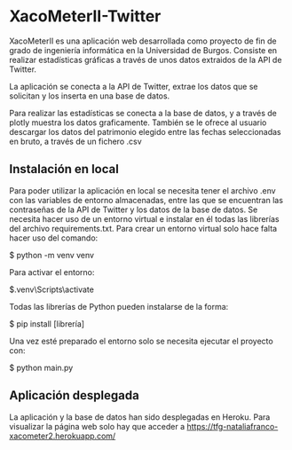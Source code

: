 # XacoMeterII-Twitter

XacoMeterII es una aplicación web desarrollada como proyecto de fin de grado de ingeniería informática en la Universidad de Burgos. Consiste en realizar estadísticas gráficas a través de unos datos extraidos de la API de Twitter.

La aplicación se conecta a la API de Twitter, extrae los datos que se solicitan y los inserta en una base de datos.

Para realizar las estadísticas se conecta a la base de datos, y a través de plotly muestra los datos graficamente. También se le ofrece al usuario descargar los datos del patrimonio elegido entre las fechas seleccionadas en bruto, a través de un fichero .csv

## Instalación en local
Para poder utilizar la aplicación en local se necesita tener el archivo .env con las variables de entorno almacenadas, entre las que se encuentran las contraseñas de la API de Twitter y los datos de la base de datos.
Se necesita hacer uso de un entorno virtual e instalar en él todas las librerías del archivo requirements.txt.
Para crear un entorno virtual solo hace falta hacer uso del comando:

$ python -m venv venv

Para activar el entorno:

$.venv\Scripts\activate

Todas las librerías de Python pueden instalarse de la forma:

$ pip install [librería]

Una vez esté preparado el entorno solo se necesita ejecutar el proyecto con:

$ python main.py  

## Aplicación desplegada

La aplicación y la base de datos han sido desplegadas en Heroku.
Para visualizar la página web solo hay que acceder a https://tfg-nataliafranco-xacometer2.herokuapp.com/

